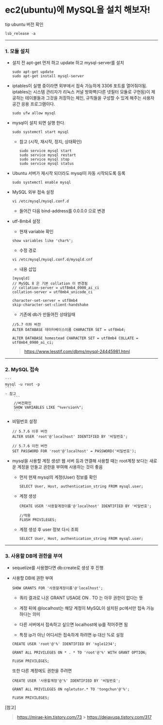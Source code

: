 # ec2(ubuntu)에 MySQL을 설치 해보자!

tip ubuntu 버전 확인

```
lsb_release -a
```

---

### 1. 모듈 설치

- 설치 전 apt-get 먼저 하고 update 하고 mysql-server를 설치

  ```
  sudo apt-get update
  sudo apt-get install mysql-server
  ```

- iptables이 실행 중이라면 외부에서 접속 가능하게 3306 포트를 열어줘야됨.
  iptables는 시스템 관리자가 리눅스 커널 방화벽(다른 넷필터 모듈로 구현됨)이 제공하는 테이블들과 그것을 저장하는 체인, 규칙들을 구성할 수 있게 해주는 사용자 공간 응용 프로그램이다.
  ```
  sudo ufw allow mysql
  ```
- mysql이 설치 되면 실행 한다.
  ```
  sudo systemctl start mysql
  ```
  - 참고 (시작, 재시작, 정지, 상태확인)
    ```
    sudo service mysql start
    sudo service mysql restart
    sudo service mysql stop
    sudo service mysql status
    ```
- Ubuntu 서버가 재시작 되더라도 mysql이 자동 시작되도록 등록
  ```
  sudo systemctl enable mysql
  ```
- MySQL 외부 접속 설정

  ```
  vi /etc/mysql/mysql.conf.d
  ```

  - 들어간 다음 bind-address를 0.0.0.0 으로 변경

- utf-8mb4 설정

  - 현재 variable 확인

  ```
  show variables like 'char%';
  ```

  - 수정 경로

  ```
  vi /etc/mysql/mysql.conf.d/mysqld.cnf
  ```

  - 내용 삽입

  ```
  [mysqld]
  // MySQL 8 은 기본 collation 이 변경됨
  // collation-server = utf8mb4_0900_ai_ci
  collation-server = utf8mb4_unicode_ci

  character-set-server = utf8mb4
  skip-character-set-client-handshake
  ```

  - 기존에 db가 만들어진 상태일때

  ```
  //5.7 이하 버전
  ALTER DATABASE 데이터베이스이름 CHARACTER SET = utf8mb4;

  ALTER DATABASE homestead CHARACTER SET = utf8mb4 COLLATE = utf8mb4_0900_ai_ci;
  ```

  > https://www.lesstif.com/dbms/mysql-24445981.html

---

### 2. MySQL 접속

    ```
    mysql -u root -p
    ```
    - 참고
        ```
        //버전확인
        SHOW VARIABLES LIKE "%version%";
        ```

- 비밀번호 설정

  ```
  // 5.7.6 이후 버전
  ALTER USER 'root'@'localhost' IDENTIFIED BY '비밀번호';

  // 5.7.6 이전 버전
  SET PASSWORD FOR 'root'@'localhost' = PASSWORD('비밀번호');
  ```

- mysql을 사용할 계정 생성!
  웹 서버 등과 연결해 사용할 때는 root계정 보다는 새로운 계정을 만들고 권한을 부여해 사용하는 것이 좋음

  - 먼저 현재 mysql의 계정(User) 정보를 확인

    ```
    SELECT User, Host, authentication_string FROM mysql.user;
    ```

  - 계정 생성

    ```
    CREATE USER '사용할계정이름'@'localhost' IDENTIFIED BY '비밀번호';

    //적용
    FLUSH PRIVILEGES;
    ```

  - 계정 생성 후 user 정보 다시 조회
    ```
    SELECT User, Host, authentication_string FROM mysql.user;
    ```

---

### 3. 사용할 DB에 권한을 부여

- sequelize를 사용했다면 db:create로 생성 후 진행

- 사용할 DB에 권한 부여

  ```
  SHOW GRANTS FOR '사용할계정이름'@'localhost';
  ```

  - 쿼리 결과로 나온 GRANT USAGE ON _._ TO 는 아무 권한이 없다는 뜻
  - 계정 뒤에 @localhost는 해당 계정이 MySQL이 설치된 pc에서만 접속 가능 하다는 의미
  - 다른 서버에서 접속하고 싶으면 localhost에 ip를 적어주면 됨

  - 특정 ip가 아닌 어디서든 접속하게 하려면 ip 대신 %로 설정

  ```
  CREATE USER 'root'@'%' IDENTIFIED BY 'ngle1234';

  GRANT ALL PRIVILEGES ON * . * TO 'root'@'%' WITH GRANT OPTION;

  FLUSH PRIVILEGES;
  ```

  또한 다른 계정에도 권한을 주려면

  ```
  CREATE USER '사용할계정'@'%' IDENTIFIED BY '비밀번호';

  GRANT ALL PRIVILEGES ON ngletutor.* TO 'tongchun'@'%';

  FLUSH PRIVILEGES;
  ```

[참고]

> https://mirae-kim.tistory.com/73 > https://dejavuqa.tistory.com/317
